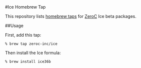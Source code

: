 #Ice Homebrew Tap

This repository lists [homebrew
taps](https://github.com/Homebrew/homebrew/blob/master/share/doc/homebrew/brew-tap.md) for
[ZeroC](https://www.zeroc.com/) Ice beta packages.  

##Usage

First, add this tap:

    % brew tap zeroc-inc/ice

Then install the Ice formula:

    % brew install ice36b
